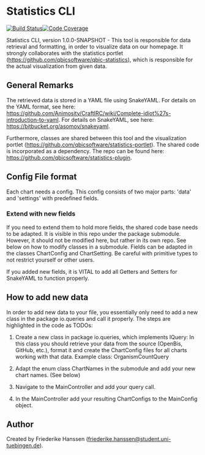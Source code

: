 # Statistics CLI

[![Build Status](https://travis-ci.com/qbicsoftware/statistics-cli.svg?branch=development)](https://travis-ci.com/qbicsoftware/statistics-cli)[![Code Coverage]( https://codecov.io/gh/qbicsoftware/statistics-cli/branch/development/graph/badge.svg)](https://codecov.io/gh/qbicsoftware/statistics-cli)

Statistics CLI, version 1.0.0-SNAPSHOT - This tool  is responsible for data retrieval and formatting, in order to visualize data on our homepage.
It strongly collaborates with the statistics portlet (https://github.com/qbicsoftware/qbic-statistics), 
which is responsible for the actual visualization from given data.

## General Remarks
The retrieved data is stored in a YAML file using SnakeYAML. For details on the YAML format, see here: https://github.com/Animosity/CraftIRC/wiki/Complete-idiot%27s-introduction-to-yaml. 
For details on SnakeYAML, see here: https://bitbucket.org/asomov/snakeyaml. 

Furthermore, classes are shared between this tool and the visualization portlet (https://github.com/qbicsoftware/statistics-portlet). 
The shared code is incorporated as a dependency. The repo can be found here: https://github.com/qbicsoftware/statistics-plugin.


## Config File format
Each chart needs a config. This config consists of two major parts: 'data' and 'settings' with predefined fields. 
### Extend with new fields
If you need to extend them to hold more fields, the shared code base needs to be adapted. It is visible 
in this repo under the package submodule. However, it should not be modified here, but rather in its own repo. See below on how to modify classes in a submodule. 
Fields can be adapted in the classes ChartConfig and ChartSetting.
Be careful with primitive types to not restrict yourself or other users.

If you added new fields, it is VITAL to add all Getters and Setters for SnakeYAML to function properly. 

## How to add new data 

In order to add new data to your file, you essentially only need to add a new class in the package io.queries and call
it properly. The steps are highlighted in the code as TODOs:

1. Create a new class in package io.queries, which implements IQuery:
    In this class you should retrieve your data from the source (OpenBis, GitHub, etc.), format it and 
    create the ChartConfig files for all charts working with that data. 
    Example class: OrganismCountQuery
    
2. Adapt the enum class ChartNames in the submodule and add your new chart names. (See below)

3. Navigate to the MainController and add your query call. 

4. In the MainController add your resulting ChartConfigs to the MainConfig object.
 

## Author
Created by Friederike Hanssen (friederike.hanssen@student.uni-tuebingen.de).

